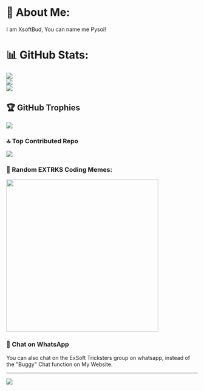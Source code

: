 # 🔲 About Me:
I am XsoftBud, You can name me Pysoi!

# 📊 GitHub Stats:
![](https://github-readme-stats.vercel.app/api?username=XsoftBud&theme=dark&hide_border=false&include_all_commits=false&count_private=false)<br/>
![](https://github-readme-streak-stats.herokuapp.com/?user=XsoftBud&theme=dark&hide_border=false)<br/>
![](https://github-readme-stats.vercel.app/api/top-langs/?username=XsoftBud&theme=dark&hide_border=false&include_all_commits=false&count_private=false&layout=compact)

## 🏆 GitHub Trophies
![](https://github-profile-trophy.vercel.app/?username=XsoftBud&theme=radical&no-frame=false&no-bg=true&margin-w=4)


### 🔝 Top Contributed Repo
![](https://github-contributor-stats.vercel.app/api?username=XsoftBud&limit=5&theme=dracula&combine_all_yearly_contributions=true)

### 🤣 Random EXTRKS Coding Memes:
<img src='https://randommeme-five.vercel.app/' style="height: 400px;"/>

### 💬 Chat on WhatsApp
You can also chat on the ExSoft Tricksters group on whatsapp, instead of the "Buggy" Chat function on My Website.

---
[![](https://visitcount.itsvg.in/api?id=XsoftBud&icon=0&color=6)](https://visitcount.itsvg.in)

<!-- Proudly created with GPRM ( https://gprm.itsvg.in ) -->


